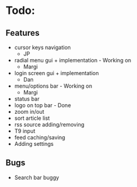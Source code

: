 # Todo:

## Features
 - cursor keys navigation
	 - JP
 - radial menu gui + implementation - Working on
	 - Margi
 - login screen gui + implementation
	 - Dan
 - menu/options bar - Working on
	 - Margi
 - status bar
 - logo on top bar - Done
 - zoom in/out
 - sort article list
 - rss source adding/removing
 - T9 input
 - feed caching/saving
 - Adding settings

## Bugs
 - Search bar buggy